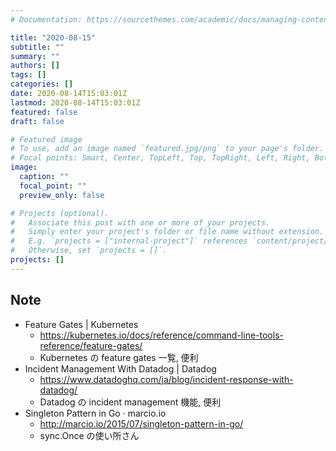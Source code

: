 ```yaml
---
# Documentation: https://sourcethemes.com/academic/docs/managing-content/

title: "2020-08-15"
subtitle: ""
summary: ""
authors: []
tags: []
categories: []
date: 2020-08-14T15:03:01Z
lastmod: 2020-08-14T15:03:01Z
featured: false
draft: false

# Featured image
# To use, add an image named `featured.jpg/png` to your page's folder.
# Focal points: Smart, Center, TopLeft, Top, TopRight, Left, Right, BottomLeft, Bottom, BottomRight.
image:
  caption: ""
  focal_point: ""
  preview_only: false

# Projects (optional).
#   Associate this post with one or more of your projects.
#   Simply enter your project's folder or file name without extension.
#   E.g. `projects = ["internal-project"]` references `content/project/deep-learning/index.md`.
#   Otherwise, set `projects = []`.
projects: []
---
```


## Note

* Feature Gates | Kubernetes
  * https://kubernetes.io/docs/reference/command-line-tools-reference/feature-gates/
  * Kubernetes の feature gates 一覧, 便利
* Incident Management With Datadog | Datadog
  * https://www.datadoghq.com/ja/blog/incident-response-with-datadog/
  * Datadog の incident management 機能, 便利
* Singleton Pattern in Go · marcio.io
  * http://marcio.io/2015/07/singleton-pattern-in-go/
  * sync.Once の使い所さん

